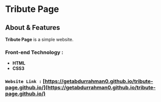 # **Tribute Page**

## About & Features

**Tribute Page** is a simple website.

### Front-end Technology : 
- **HTML**
- **CSS3**
### `Website Link :` [https://getabdurrahman0.github.io/tribute-page.github.io/](https://getabdurrahman0.github.io/tribute-page.github.io/)

